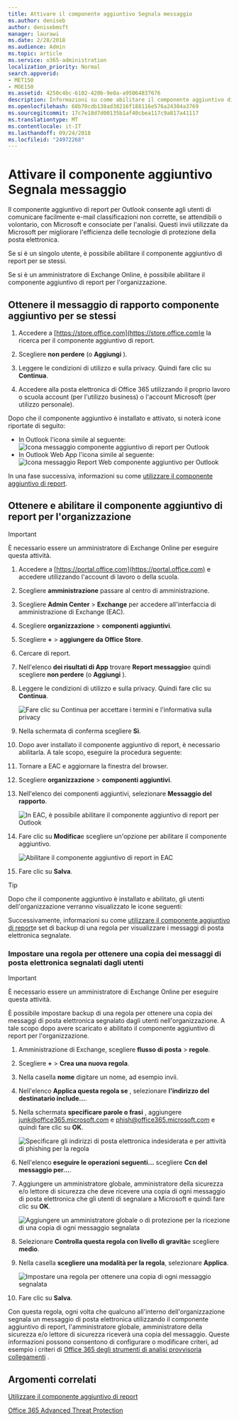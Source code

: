 ```yaml
---
title: Attivare il componente aggiuntivo Segnala messaggio
ms.author: deniseb
author: denisebmsft
manager: laurawi
ms.date: 2/28/2018
ms.audience: Admin
ms.topic: article
ms.service: o365-administration
localization_priority: Normal
search.appverid:
- MET150
- MOE150
ms.assetid: 4250c4bc-6102-420b-9e0a-a95064837676
description: Informazioni su come abilitare il componente aggiuntivo di report per Outlook e Outlook sul web, per i singoli utenti o l'intera organizzazione.
ms.openlocfilehash: 68b70cdb138ad38216f188116e576a24304a3769
ms.sourcegitcommit: 17c7e18d7d00135b1af40cbea117c9a817a41117
ms.translationtype: MT
ms.contentlocale: it-IT
ms.lasthandoff: 09/24/2018
ms.locfileid: "24972268"
---
```

# <a name="enable-the-report-message-add-in"></a>Attivare il componente aggiuntivo Segnala messaggio

Il componente aggiuntivo di report per Outlook consente agli utenti di comunicare facilmente e-mail classificazioni non corrette, se attendibili o volontario, con Microsoft e consociate per l'analisi. Questi invii utilizzate da Microsoft per migliorare l'efficienza delle tecnologie di protezione della posta elettronica.
  
Se si è un singolo utente, è possibile abilitare il componente aggiuntivo di report per se stessi. 
  
Se si è un amministratore di Exchange Online, è possibile abilitare il componente aggiuntivo di report per l'organizzazione.
    
## <a name="get-the-report-message-add-in-for-yourself"></a>Ottenere il messaggio di rapporto componente aggiuntivo per se stessi

1. Accedere a [https://store.office.com](https://store.office.com)e la ricerca per il componente aggiuntivo di report.
    
2. Scegliere **non perdere** (o **Aggiungi** ). 
    
3. Leggere le condizioni di utilizzo e sulla privacy. Quindi fare clic su **Continua**. 
    
4. Accedere alla posta elettronica di Office 365 utilizzando il proprio lavoro o scuola account (per l'utilizzo business) o l'account Microsoft (per utilizzo personale).
    
Dopo che il componente aggiuntivo è installato e attivato, si noterà icone riportate di seguito: 

- In Outlook l'icona simile al seguente: <br/> ![Icona messaggio componente aggiuntivo di report per Outlook](media/OutlookReportMessageIcon.png)<br/>
- In Outlook Web App l'icona simile al seguente:<br/>![Icona messaggio Report Web componente aggiuntivo per Outlook](media/d9326d0b-1769-4bc2-ae58-51f0ebc69a17.png)<br/>

  
In una fase successiva, informazioni su come [utilizzare il componente aggiuntivo di report](https://support.office.com/article/b5caa9f1-cdf3-4443-af8c-ff724ea719d2).
  
## <a name="get-and-enable-the-report-message-add-in-for-your-organization"></a>Ottenere e abilitare il componente aggiuntivo di report per l'organizzazione

> [!IMPORTANT]
> È necessario essere un amministratore di Exchange Online per eseguire questa attività.
  
1. Accedere a [https://portal.office.com](https://portal.office.com) e accedere utilizzando l'account di lavoro o della scuola. 
    
2. Scegliere **amministrazione** passare al centro di amministrazione. 
    
3. Scegliere **Admin Center** \> **Exchange** per accedere all'interfaccia di amministrazione di Exchange (EAC). 
    
4. Scegliere **organizzazione** \> **componenti aggiuntivi**. 
    
5. Scegliere **+** \> **aggiungere da Office Store**. 
    
6. Cercare di report.
    
7. Nell'elenco **dei risultati di App** trovare **Report messaggio**e quindi scegliere **non perdere** (o **Aggiungi** ). 
    
8. Leggere le condizioni di utilizzo e sulla privacy. Quindi fare clic su **Continua**. 
    
    ![Fare clic su Continua per accettare i termini e l'informativa sulla privacy](media/3c813cd6-1601-4791-97dc-f8edbbd3fb6b.png)
  
9. Nella schermata di conferma scegliere **Sì**. 
    
10. Dopo aver installato il componente aggiuntivo di report, è necessario abilitarla. A tale scopo, eseguire la procedura seguente:
    
1. Tornare a EAC e aggiornare la finestra del browser.
    
2. Scegliere **organizzazione** \> **componenti aggiuntivi**. 
    
3. Nell'elenco dei componenti aggiuntivi, selezionare **Messaggio del rapporto**. 
    
    ![In EAC, è possibile abilitare il componente aggiuntivo di report per Outlook](media/b496743c-55fa-4cdb-aa06-0b2a7aec6dab.png)
  
4. Fare clic su **Modifica**e scegliere un'opzione per abilitare il componente aggiuntivo. 
    
    ![Abilitare il componente aggiuntivo di report in EAC](media/578b1b66-3620-4a8a-9819-1c9cc6836f37.png)
  
5. Fare clic su **Salva**. 
    
> [!TIP]
> Dopo che il componente aggiuntivo è installato e abilitato, gli utenti dell'organizzazione verranno visualizzato le icone seguenti: 
  
Successivamente, informazioni su come [utilizzare il componente aggiuntivo di report](https://support.office.com/article/b5caa9f1-cdf3-4443-af8c-ff724ea719d2)e set di backup di una regola per visualizzare i messaggi di posta elettronica segnalate.
  
### <a name="set-up-a-rule-to-get-a-copy-of-email-messages-reported-by-your-users"></a>Impostare una regola per ottenere una copia dei messaggi di posta elettronica segnalati dagli utenti

> [!IMPORTANT]
> È necessario essere un amministratore di Exchange Online per eseguire questa attività.
  
È possibile impostare backup di una regola per ottenere una copia dei messaggi di posta elettronica segnalato dagli utenti nell'organizzazione. A tale scopo dopo avere scaricato e abilitato il componente aggiuntivo di report per l'organizzazione.
  
1. Amministrazione di Exchange, scegliere **flusso di posta** \> **regole**. 
    
2. Scegliere **+** \> **Crea una nuova regola**. 
    
3. Nella casella **nome** digitare un nome, ad esempio invii.
    
4. Nell'elenco **Applica questa regola se** , selezionare **l'indirizzo del destinatario include...**. 
    
5. Nella schermata **specificare parole o frasi** , aggiungere junk@office365.microsoft.com e phish@office365.microsoft.com e quindi fare clic su **OK**. 
    
    ![Specificare gli indirizzi di posta elettronica indesiderata e per attività di phishing per la regola](media/018c1833-f336-4333-a45c-f2e8b75cd698.png)
  
6. Nell'elenco **eseguire le operazioni seguenti...** scegliere **Ccn del messaggio per...**. 
    
7. Aggiungere un amministratore globale, amministratore della sicurezza e/o lettore di sicurezza che deve ricevere una copia di ogni messaggio di posta elettronica che gli utenti di segnalare a Microsoft e quindi fare clic su **OK**. 
    
    ![Aggiungere un amministratore globale o di protezione per la ricezione di una copia di ogni messaggio segnalata](media/a91ab9d1-66f2-4a2e-9dc1-f9f81a2298ad.png)
  
8. Selezionare **Controlla questa regola con livello di gravità**e scegliere **medio**. 
    
9. Nella casella **scegliere una modalità per la regola**, selezionare **Applica**. 
    
    ![Impostare una regola per ottenere una copia di ogni messaggio segnalata](media/f1cd95ce-e40d-4a8a-8f48-893469eba691.png)
  
10. Fare clic su **Salva**. 
    
Con questa regola, ogni volta che qualcuno all'interno dell'organizzazione segnala un messaggio di posta elettronica utilizzando il componente aggiuntivo di report, l'amministratore globale, amministratore della sicurezza e/o lettore di sicurezza riceverà una copia del messaggio. Queste informazioni possono consentono di configurare o modificare criteri, ad esempio i criteri di [Office 365 degli strumenti di analisi provvisoria collegamenti](atp-safe-links.md) . 
  
## <a name="related-topics"></a>Argomenti correlati

[Utilizzare il componente aggiuntivo di report](https://support.office.com/article/b5caa9f1-cdf3-4443-af8c-ff724ea719d2)
  
[Office 365 Advanced Threat Protection](office-365-atp.md)
  

